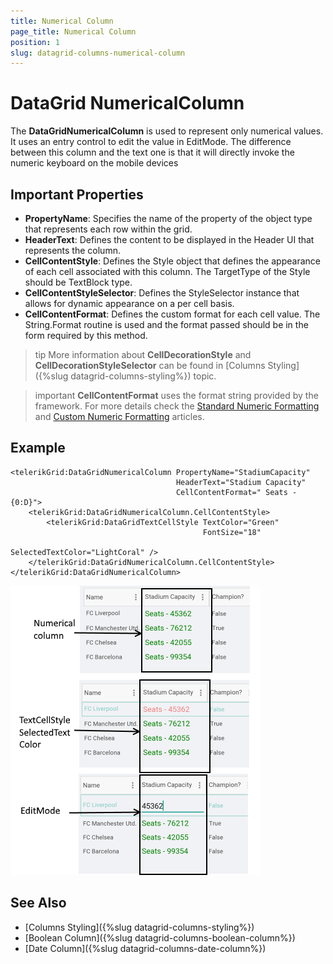 ```yaml
---
title: Numerical Column
page_title: Numerical Column
position: 1
slug: datagrid-columns-numerical-column
---
```


# DataGrid NumericalColumn

The **DataGridNumericalColumn** is used to represent only numerical values. It uses an entry control to edit the value in EditMode. The difference between this column and the text one is that it will directly invoke the numeric keyboard on the mobile devices

## Important Properties

* **PropertyName**: Specifies the name of the property of the object type that represents each row within the grid.
* **HeaderText**: Defines the content to be displayed in the Header UI that represents the column.
* **CellContentStyle**: Defines the Style object that defines the appearance of each cell associated with this column. The TargetType of the Style should be TextBlock type.
* **CellContentStyleSelector**: Defines the StyleSelector instance that allows for dynamic appearance on a per cell basis.
* **CellContentFormat**: Defines the custom format for each cell value. The String.Format routine is used and the format passed should be in the form required by this method.

>tip More information about **CellDecorationStyle** and  **CellDecorationStyleSelector** can be found in [Columns Styling]({%slug datagrid-columns-styling%}) topic.

>important **CellContentFormat** uses the format string provided by the framework. For more details check the [Standard Numeric Formatting](https://docs.microsoft.com/en-us/dotnet/standard/base-types/standard-numeric-format-strings) and [Custom Numeric Formatting](https://docs.microsoft.com/en-us/dotnet/standard/base-types/custom-numeric-format-strings) articles.

## Example

```XAML
<telerikGrid:DataGridNumericalColumn PropertyName="StadiumCapacity" 
                                     HeaderText="Stadium Capacity"
                                     CellContentFormat=" Seats - {0:D}">
    <telerikGrid:DataGridNumericalColumn.CellContentStyle>
        <telerikGrid:DataGridTextCellStyle TextColor="Green" 
                                           FontSize="18" 
                                           SelectedTextColor="LightCoral" />
    </telerikGrid:DataGridNumericalColumn.CellContentStyle>
</telerikGrid:DataGridNumericalColumn>
```

![Numerical Column](images/numericalcolumn-overview.png)

## See Also

- [Columns Styling]({%slug datagrid-columns-styling%})
- [Boolean Column]({%slug datagrid-columns-boolean-column%})
- [Date Column]({%slug datagrid-columns-date-column%})